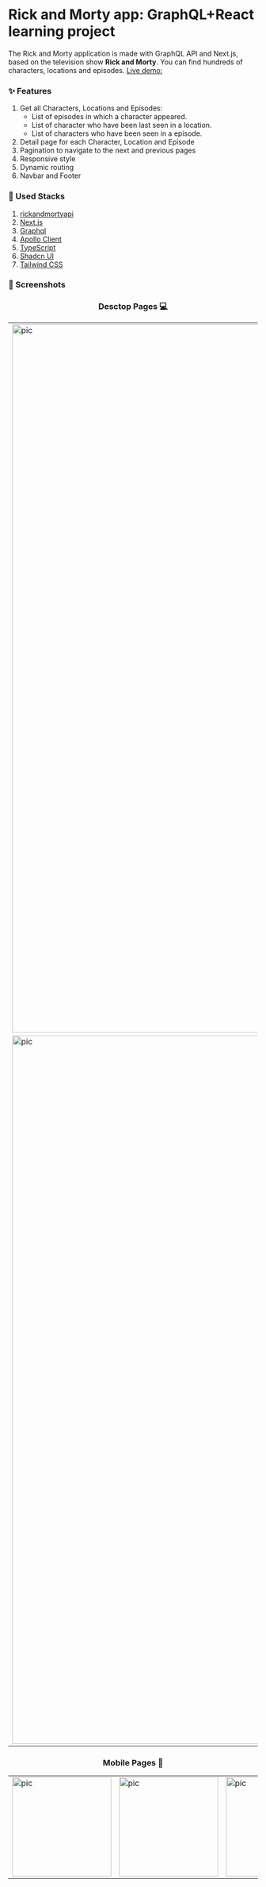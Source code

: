# Rick and Morty app: GraphQL+React learning project

The Rick and Morty application is made with GraphQL API and Next.js, based on the television show **Rick and Morty**. You can find hundreds of characters, locations and episodes. [Live demo:](https://rick-and-morty-self-ten.vercel.app/)

### ✨ Features
1. Get all Characters, Locations and Episodes:
    - List of episodes in which a character appeared.
    - List of character who have been last seen in a location.
    - List of characters who have been seen in a episode.
2. Detail page for each Character, Location and Episode
3. Pagination to navigate to the next and previous pages
4. Responsive style
5. Dynamic routing
6. Navbar and Footer

### 🤖 Used Stacks
1. [rickandmortyapi](https://rickandmortyapi.com/documentation)
2. [Next.js](https://nextjs.org/)
3. [Graphql](https://graphql.org/)
4. [Apollo Client](https://www.apollographql.com/docs/react/)
5. [TypeScript](https://www.typescriptlang.org/)
6. [Shadcn UI](https://ui.shadcn.com/)
7. [Tailwind CSS](https://tailwindcss.com/)

### 📸 Screenshots

<h3 align='center'>Desctop Pages 💻</h3>
<table border="0">
 <tr>
    <td><img width="1427" alt="pic" src="https://github.com/sepidsoroush/GraphQL-course/assets/105380339/6b5ca519-a496-4317-aaf8-25066a5dc63d"></td>
    <td><img width="1427" alt="pic" src="https://github.com/sepidsoroush/GraphQL-course/assets/105380339/96276613-f495-45f7-949b-8694633d75f9"></td>
 </tr>
 <tr>
    <td><img width="1427" alt="pic" src="https://github.com/sepidsoroush/GraphQL-course/assets/105380339/6850630d-b9a3-442a-a255-929260687164"></td>
    <td><img width="1427" alt="pic" src="https://github.com/sepidsoroush/GraphQL-course/assets/105380339/3cc001e0-a284-406a-a09b-6dfb8ff85c53"></td>
 </tr>
</table>

<h3 align='center'>Mobile Pages 📱</h3>
<table border="0">
 <tr>
    <td><img width="200" alt="pic" src="https://github.com/sepidsoroush/GraphQL-course/assets/105380339/4d7562ad-0814-4b40-a0ca-a99d4dcb1500"></td>
    <td><img width="200" alt="pic" src="https://github.com/sepidsoroush/GraphQL-course/assets/105380339/92e66ed1-4921-4334-8d0d-68196665c909"></td>
    <td><img width="200" alt="pic" src="https://github.com/sepidsoroush/GraphQL-course/assets/105380339/ce93d16e-0b12-4923-81cf-9fa6c2ccfb51"></td>
    <td><img width="200" alt="pic" src="https://github.com/sepidsoroush/GraphQL-course/assets/105380339/1f5e1962-6eb6-4659-9c7c-7e5cfac8e1f3"></td>
 </tr>
</table>
